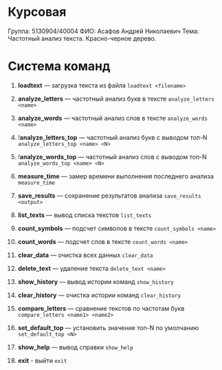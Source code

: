 # Курсовая
Группа: 5130904/40004
ФИО: Асафов Андрей Николаевич
Тема: Частотный анализ текста. Красно-черное дерево.

# Система команд

1. **loadtext** — загрузка текста из файла
   `loadtext <filename>`

2. **analyze_letters** — частотный анализ букв в тексте
   `analyze_letters <name>`

3. **analyze_words** — частотный анализ слов в тексте
   `analyze_words <name>`

4. !**analyze_letters_top** — частотный анализ букв с выводом топ-N
   `analyze_letters_top <name> <N>`

5. !**analyze_words_top** — частотный анализ слов с выводом топ-N
   `analyze_words_top <name> <N>`

6. **measure_time** — замер времени выполнения последнего анализа
   `measure_time`

7. **save_results** — сохранение результатов анализа
   `save_results <output>`

8. **list_texts** — вывод списка текстов
   `list_texts`

9. **count_symbols** — подсчет символов в тексте
    `count_symbols <name>`

10. **count_words** — подсчет слов в тексте
    `count_words <name>`

11. **clear_data** — очистка всех данных
    `clear_data`

12. **delete_text** — удаление текста
    `delete_text <name>`

13. **show_history** — вывод истории команд
    `show_history`

14. **clear_history** — очистка истории команд
    `clear_history`

15. **compare_letters** — сравнение текстов по частотам букв
    `compare_letters <name1> <name2>`

16. **set_default_top** — установить значение топ-N по умолчанию
    `set_default_top <N>`

17. **show_help** — вывод справки
    `show_help`

18. **exit** - выйти
    `exit`